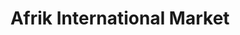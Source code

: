 ---
title: "Afrik International Market"
url: /bowie/afrik-international-market/
shop: supermarket
---